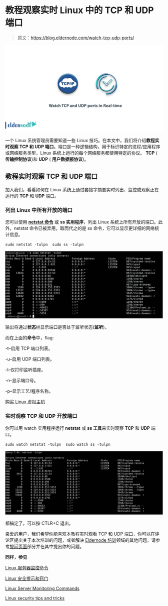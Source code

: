 # 教程观察实时 Linux 中的 TCP 和 UDP 端口

> 原文：<https://blog.eldernode.com/watch-tcp-udp-ports/>

![Tutorial watch TCP and UDP ports in Real-time](img/e958a19152b62fc9f275525c25d781b3.png)

一个 Linux 系统管理员需要知道一些 Linux 技巧。在本文中，我们将介绍**教程实时观察 TCP 和 UDP 端口**。端口是一种逻辑结构，用于标识特定的进程/应用程序或网络服务类型，Linux 系统上运行的每个网络服务都使用特定的协议。 **TCP** ( **传输控制协议**)和 **UDP** ( **用户数据报协议**)。

## 教程实时观察 TCP 和 UDP 端口

加入我们，看看如何在 Linux 系统上通过套接字摘要实时列出、监控或观察正在运行的 **TCP** 和 **UDP** 端口。

### 列出 Linux 中所有开放的端口

您可以使用 [**netstat 命令**](https://en.wikipedia.org/wiki/Netstat) 或 **ss 实用程序**，列出 Linux 系统上所有开放的端口。此外，netstat 命令已被弃用，取而代之的是 ss 命令，它可以显示更详细的网络统计信息。

```
sudo netstat -tulpn  sudo ss -tulpn
```

![](img/96fff9fbeced8476983186d7dcb76357.png)

输出将通过**状态**栏显示端口是否处于监听状态(**监听**)。

而在上面的**命令**中，flag:

-t–启用 TCP 端口列表。

-u–启用 UDP 端口列表。

-l–仅打印监听插座。

-n–显示端口号。

-p–显示工艺/程序名称。

[购买 Linux 虚拟主机](https://eldernode.com/linux-hosting/)

### 实时观察 TCP 和 UDP 开放端口

你可以用 watch 实用程序运行 **netstat** 或 **ss 工具**来实时观察 **TCP** 和 **UDP** 端口。

```
sudo watch netstat -tulpn  sudo watch ss -tulpn
```

![](img/4c040e8466bb322198f503f073ecc19c.png)

都搞定了。可以按 CTLR+C 退出。

亲爱的用户，我们希望你能喜欢本教程实时观看 TCP 和 UDP 端口，你可以在评论区提出关于本次培训的问题，或者解决 [Eldernode 培训](https://eldernode.com/blog/)领域的其他问题，请参考[提问页面](https://eldernode.com/ask)部分并在其中提出你的问题。

**同样，参见**

[Linux 服务器监控命令](https://eldernode.com/linux-server-monitoring-commands/)

[Linux 安全提示和窍门](https://eldernode.com/linux-security-tips-and-tricks/)

[Linux Server Monitoring Commands](https://eldernode.com/linux-server-monitoring-commands/)

[Linux security tips and tricks](https://eldernode.com/linux-security-tips-and-tricks/)